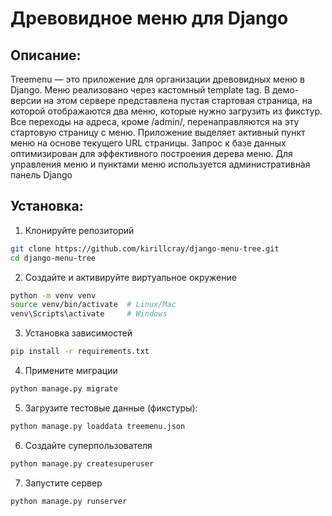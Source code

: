 # Древовидное меню для Django

## Описание:
Treemenu — это приложение для организации древовидных меню в Django. Меню реализовано через кастомный template tag.
В демо-версии на этом сервере представлена пустая стартовая страница, на которой отображаются два меню, которые нужно загрузить из фикстур. Все переходы на адреса, кроме /admin/, перенаправляются на эту стартовую страницу с меню.
Приложение выделяет активный пункт меню на основе текущего URL страницы. Запрос к базе данных оптимизирован для эффективного построения дерева меню.
Для управления меню и пунктами меню используется административная панель Django
## Установка:

1. Клонируйте репозиторий 
```bash
git clone https://github.com/kirillcray/django-menu-tree.git
cd django-menu-tree
```

2. Создайте и активируйте виртуальное окружение
```bash
python -m venv venv
source venv/bin/activate  # Linux/Mac
venv\Scripts\activate     # Windows
```
3. Установка зависимостей
```bash 
pip install -r requirements.txt
```

4. Примените миграции
```bash 
python manage.py migrate
```

5. Загрузите тестовые данные (фикстуры):
```bash
python manage.py loaddata treemenu.json
```

6. Создайте суперпользователя
```bash
python manage.py createsuperuser
```

7. Запустите сервер
```bash 
python manage.py runserver
```
